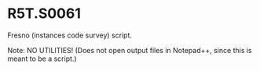 # R5T.S0061
Fresno (instances code survey) script.


Note: NO UTILITIES! (Does not open output files in Notepad++, since this is meant to be a script.)
